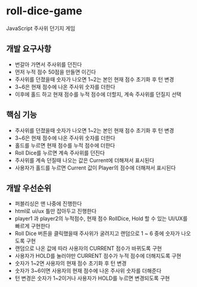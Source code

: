 # roll-dice-game
JavaScript 주사위 던기지 게임

## 개발 요구사항
+ 번갈아 가면서 주사위를 던진다
+ 먼저 누적 점수 50점을 만들면 이긴다
+ 주사위를 던졌을때 숫자가 나오면 1~2는 본인 현재 점수 초기화 후 턴 변경
+ 3~6은 현재 점수에 나온 주사위 숫자를 더한다
+ 이후에 홀드 하고 현재 점수를 누적 점수에 더할지, 계속 주사위를 던질지 선택

## 핵심 기능
+ 주사위를 던졌을때 숫자가 나오면 1~2는 본인 현재 점수 초기화 후 턴 변경
+ 3~6은 현재 점수에 나온 주사위 숫자를 더한다
+ 홀드를 누르면 현재 점수를 누적 점수에 더한다
+ Roll Dice를 누르면 계속 주사위를 던진다
+ 주사위를 계속 던질때 나오는 값은 Current에 더해져서 표시된다
+ 사용자가 홀드를 누르면 Current 값이 Player의 점수에 더해져서 표시된다
  
## 개발 우선순위
+ 퍼블리싱은 맨 나중에 진행한다
+ html로 ui/ux 틀만 잡아두고 진행한다
+ player1 과 player2의 누적점수, 현재 점수 RollDice, Hold 할 수 있는 UI/UX를 빠르게 구현한다
+ Roll Dice 버튼을 클릭했을때 주사위가 굴려지고 랜덤으로 1 ~ 6 중에 숫자가 나오도록 구현
+ 랜덤으로 나온 값에 따라 사용자의 CURRENT 점수가 바뀌도록 구현
+ 사용자가 HOLD를 눌러야만 CURRENT 점수가 누적 점수에 더해지도록 구현
+ 숫자가 1~2면 사용자의 현재 점수 초기화 후 턴 변경
+ 숫자가 3~6이면 사용자의 현재 점수에 나온 주사위 숫자를 더해준다
+ 턴 변경은 숫자가 1~2이거나 사용자가 HOLD를 누르면 변경되도록 구현